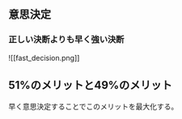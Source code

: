 ## 意思決定
### 正しい決断よりも早く強い決断
![[fast_decision.png]]
## 51%のメリットと49%のメリット

早く意思決定することでこのメリットを最大化する。

## 